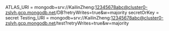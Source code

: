 ATLAS_URI = mongodb+srv://KailinZheng:12345678abc@cluster0-zslvh.gcp.mongodb.net/DB?retryWrites=true&w=majority
secretOrKey = secret
Testing_URI = mongodb+srv://KailinZheng:12345678abc@cluster0-zslvh.gcp.mongodb.net/test?retryWrites=true&w=majority